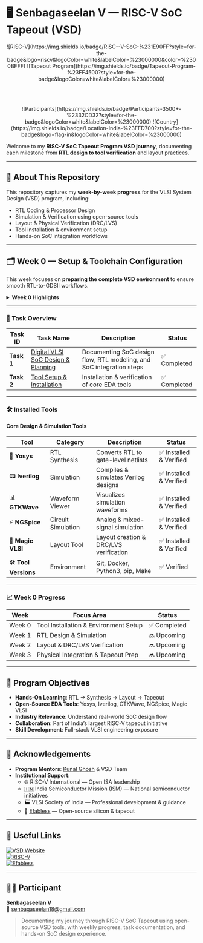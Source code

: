 # 🖥️ Senbagaseelan V — RISC-V SoC Tapeout (VSD)
<div align="center">

<!-- Row 1 -->
<span>
![RISC-V](https://img.shields.io/badge/RISC--V-SoC-%231E90FF?style=for-the-badge&logo=riscv&logoColor=white&labelColor=%23000000&color=%2300BFFF)
</span>
<span>
![Tapeout Program](https://img.shields.io/badge/Tapeout-Program-%23FF4500?style=for-the-badge&logoColor=white&labelColor=%23000000)
</span>

<br><br>

<!-- Row 2 -->
<span>
![Participants](https://img.shields.io/badge/Participants-3500+-%2332CD32?style=for-the-badge&logoColor=white&labelColor=%23000000)
</span>
<span>
![Country](https://img.shields.io/badge/Location-India-%23FFD700?style=for-the-badge&logo=flag-in&logoColor=white&labelColor=%23000000)
</span>

</div>


Welcome to my **RISC-V SoC Tapeout Program VSD journey**, documenting each milestone from **RTL design to tool verification** and layout practices.

---

## 📌 About This Repository
This repository captures my **week-by-week progress** for the VLSI System Design (VSD) program, including:

- RTL Coding & Processor Design  
- Simulation & Verification using open-source tools  
- Layout & Physical Verification (DRC/LVS)  
- Tool installation & environment setup  
- Hands-on SoC integration workflows  

---

## 🗂️ Week 0 — Setup & Toolchain Configuration

This week focuses on **preparing the complete VSD environment** to ensure smooth RTL-to-GDSII workflows.

<details>
<summary><b>Week 0 Highlights</b></summary>

- Installed core open-source EDA tools  
- Verified versions of all required tools (Git, Docker, Python3, pip, Make)  
- Organized documentation for subsequent weeks  

</details>

---

### 📌 Task Overview

| Task ID | Task Name | Description | Status |
|---------|-----------|-------------|--------|
| **Task 1** | [Digital VLSI SoC Design & Planning](./Task1-Digital%20VLSI%20SoC%20Design%20and%20Planning%20Summary.md) | Documenting SoC design flow, RTL modeling, and SoC integration steps | ✅ Completed |
| **Task 2** | [Tool Setup & Installation](./Task2-Tool%20Setup%20and%20Installation.md) | Installation & verification of core EDA tools | ✅ Completed |

---

### 🛠️ Installed Tools

#### Core Design & Simulation Tools

| Tool | Category | Description | Status |
|------|---------|-------------|--------|
| 🧠 **Yosys** | RTL Synthesis | Converts RTL to gate-level netlists | ✅ Installed & Verified |
| 📟 **Iverilog** | Simulation | Compiles & simulates Verilog designs | ✅ Installed & Verified |
| 📊 **GTKWave** | Waveform Viewer | Visualizes simulation waveforms | ✅ Installed & Verified |
| ⚡ **NGSpice** | Circuit Simulation | Analog & mixed-signal simulation | ✅ Installed & Verified |
| 🎨 **Magic VLSI** | Layout Tool | Layout creation & DRC/LVS verification | ✅ Installed & Verified |
| 🛠️ **Tool Versions** | Environment | Git, Docker, Python3, pip, Make | ✅ Verified |

---

### 📈 Week 0 Progress

<div align="center">

| Week | Focus Area | Status |
|------|------------|--------|
| Week 0 | Tool Installation & Environment Setup | ✅ Completed |
| Week 1 | RTL Design & Simulation | 🔜 Upcoming |
| Week 2 | Layout & DRC/LVS Verification | 🔜 Upcoming |
| Week 3 | Physical Integration & Tapeout Prep | 🔜 Upcoming |

</div>

---

## 🌟 Program Objectives

- **Hands-On Learning**: RTL → Synthesis → Layout → Tapeout  
- **Open-Source EDA Tools**: Yosys, Iverilog, GTKWave, NGSpice, Magic VLSI  
- **Industry Relevance**: Understand real-world SoC design flow  
- **Collaboration**: Part of India’s largest RISC-V tapeout initiative  
- **Skill Development**: Full-stack VLSI engineering exposure  

---

## 🙏 Acknowledgements

- **Program Mentors**: [Kunal Ghosh](https://github.com/kunalg123) & VSD Team  
- **Institutional Support**:  
  - 🌐 RISC-V International — Open ISA leadership  
  - 🇮🇳 India Semiconductor Mission (ISM) — National semiconductor initiatives  
  - 🏭 VLSI Society of India — Professional development & guidance  
  - 🔧 [Efabless](https://github.com/efabless) — Open-source silicon & tapeout  

---

## 🔗 Useful Links

[![VSD Website](https://img.shields.io/badge/VSD-Official%20Website-blue?style=flat-square)](https://vsdiat.vlsisystemdesign.com/)  
[![RISC-V](https://img.shields.io/badge/RISC--V-International-green?style=flat-square)](https://riscv.org/)  
[![Efabless](https://img.shields.io/badge/Efabless-Platform-orange?style=flat-square)](https://efabless.com/)

---

## 👨‍💻 Participant

**Senbagaseelan V**  
📧 senbagaseelan18@gmail.com  

> Documenting my journey through RISC-V SoC Tapeout using open-source VSD tools, with weekly progress, task documentation, and hands-on SoC design experience.
